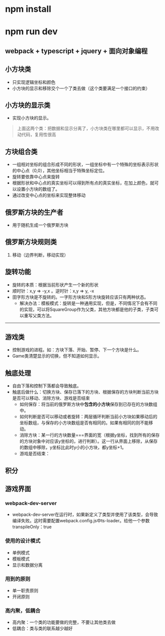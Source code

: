 # npm install


# npm run dev


## webpack + typescript + jquery + 面向对象编程

## 小方块类
- 只实现逻辑坐标和颜色
- 小方块的显示和移除交个一个了类去做（这个类要满足一个接口的约束）

## 小方块的显示类
- 实现小方块的显示。

> 上面这两个类：把数据和显示分离了，小方块类在哪里都可以显示，不用改动代码，复用性很高

## 方块组合类
- 一组相对坐标的组合形成不同的形状，一组坐标中有一个特殊的坐标表示形状的中心点（0,0），其他坐标相当于特殊坐标定位。
- 旋转要依靠中心点来旋转
- 根据形状和中心点的真实坐标可以得到所有点的真实坐标，在加上颜色，就可以设置小方块的数组了。
- 通过改变中心点的坐标来实现整体移动


## 俄罗斯方块的生产者
- 用于随机生成一个俄罗斯方块


## 俄罗斯方块规则类
1. 移动（边界判断，移动实现）

## 旋转功能
- 旋转的本质：根据当前形状产生一个新的形状
- 顺时针：x,y => -y,x 。逆时针：x,y => y, -x
- 田字形方块是不旋转的。一字形方块和S形方块旋转应该只有两种状态。
   - 解决办法：模板模式：旋转是一种通用实现，但是，不同情况下会有不同的实现，可以将SquareGroup作为父类，其他方块都是他的子类，子类可以重写父类方法。


---

## 游戏类
- 控制游戏的进程。如：方块下落、开始、暂停、下一个方块是什么。
- Game类清楚显示的切换，但不知道如何显示。

## 触底处理
- 自由下落和控制下落都会导致触底。
- 触底后做什么：切换方块、保存已落下的方块、根据保存的方块判断当前方块是否可以移动、消除方块、游戏是否结束
   - 如何保存：将当前的俄罗斯方块中**包含的小方块**保存到已存在的方块数组中。
   - 如何判断是否可以移动或者旋转：两层循环判断当前小方块如果移动后的坐标数组，与保存的小方块数组是否有相同的。如果有相同的则不能移动。
   - 消除方块：某一行的方块数量===界面的宽（根据y坐标，找到所有的保存的方块对象中对应该y坐标的，进行判断）。这一行从界面上移除，从保存的数组中移除，y坐标比此时y小的小方块，都y坐标+1。
   - 游戏是否结束：


## 积分

## 游戏界面

### webpack-dev-server
- webpack-dev-server在运行时，如果新定义了类型并使用了该类型，会导致编译失败。这时需要配置webpack.config.js中ts-loader。给他一个参数transpileOnly：true

### 使用的设计模式
- 单例模式
- 模板模式
- 显示和数据分离

### 用到的原则
- 单一职责原则
- 开闭原则


### 高内聚，低耦合
- 高内聚：一个类的功能要做的完整，不要让其他类去做
- 低耦合：类与类的联系越少越好 